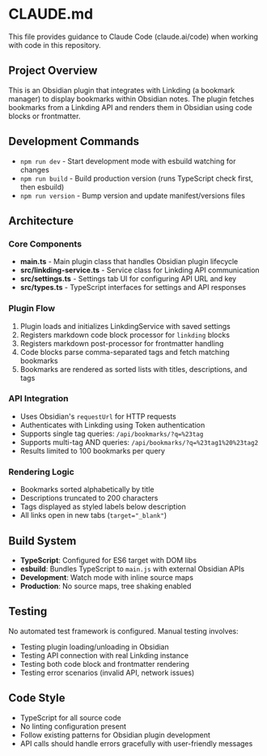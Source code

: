 # CLAUDE.md

This file provides guidance to Claude Code (claude.ai/code) when working with code in this repository.

## Project Overview

This is an Obsidian plugin that integrates with Linkding (a bookmark manager) to display bookmarks within Obsidian notes. The plugin fetches bookmarks from a Linkding API and renders them in Obsidian using code blocks or frontmatter.

## Development Commands

- `npm run dev` - Start development mode with esbuild watching for changes
- `npm run build` - Build production version (runs TypeScript check first, then esbuild)
- `npm run version` - Bump version and update manifest/versions files

## Architecture

### Core Components

- **main.ts** - Main plugin class that handles Obsidian plugin lifecycle
- **src/linkding-service.ts** - Service class for Linkding API communication
- **src/settings.ts** - Settings tab UI for configuring API URL and key
- **src/types.ts** - TypeScript interfaces for settings and API responses

### Plugin Flow

1. Plugin loads and initializes LinkdingService with saved settings
2. Registers markdown code block processor for `linkding` blocks
3. Registers markdown post-processor for frontmatter handling
4. Code blocks parse comma-separated tags and fetch matching bookmarks
5. Bookmarks are rendered as sorted lists with titles, descriptions, and tags

### API Integration

- Uses Obsidian's `requestUrl` for HTTP requests
- Authenticates with Linkding using Token authentication
- Supports single tag queries: `/api/bookmarks/?q=%23tag`
- Supports multi-tag AND queries: `/api/bookmarks/?q=%23tag1%20%23tag2`
- Results limited to 100 bookmarks per query

### Rendering Logic

- Bookmarks sorted alphabetically by title
- Descriptions truncated to 200 characters
- Tags displayed as styled labels below description
- All links open in new tabs (`target="_blank"`)

## Build System

- **TypeScript**: Configured for ES6 target with DOM libs
- **esbuild**: Bundles TypeScript to `main.js` with external Obsidian APIs
- **Development**: Watch mode with inline source maps
- **Production**: No source maps, tree shaking enabled

## Testing

No automated test framework is configured. Manual testing involves:
- Testing plugin loading/unloading in Obsidian
- Testing API connection with real Linkding instance
- Testing both code block and frontmatter rendering
- Testing error scenarios (invalid API, network issues)

## Code Style

- TypeScript for all source code
- No linting configuration present
- Follow existing patterns for Obsidian plugin development
- API calls should handle errors gracefully with user-friendly messages